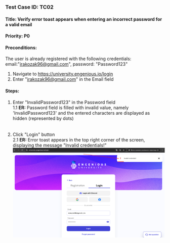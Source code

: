 ### Test Case ID: TC02
#### Title: Verify error toast appears when entering an incorrect password for a valid email
#### Priority: P0
#### Preconditions:
The user is already registered with the following credentials:
email:"irakozak96@gmail.com", password: "Password123"<br>
1. Navigate to https://university.engenious.io/login 
2. Enter "irakozak96@gmail.com" in the Email field
#### Steps:
1. Enter "InvalidPassword123" in the Password field <br>
1.1 __ER:__ Password field is filled with invalid value, namely 'InvalidPassword123' and the entered characters are displayed as hidden (represented by dots) <br><br><br>
2. Click "Login" button <br>
2.1 __ER:__ Error toast appears in the top right corner of the screen, displaying the message "Invalid credentials!"<br>
   <img alt="img_12.png" src="screenshots/img_12.png" width="600"/>

